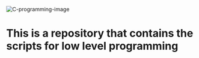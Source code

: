 ![C-programming-image](https://i1.wp.com/tutorial.eyehunts.com/wp-content/uploads/2019/01/C-programming-important-features.png?fit=750%2C519&ssl=1)
<h1>This is a repository that contains the scripts for low level
programming</h1>
